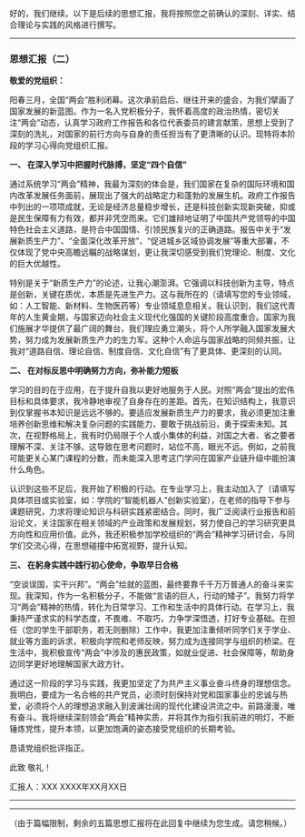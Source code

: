 好的，我们继续。以下是后续的思想汇报，我将按照您之前确认的深刻、详实、结合理论与实践的风格进行撰写。

---

### **思想汇报（二）**

**敬爱的党组织：**

阳春三月，全国“两会”胜利闭幕。这次承前启后、继往开来的盛会，为我们擘画了国家发展的新蓝图。作为一名入党积极分子，我怀着高度的政治热情，密切关注“两会”动态，认真学习政府工作报告和各位代表委员的建言献策，思想上受到了深刻的洗礼，对国家的前行方向与自身的责任担当有了更清晰的认识。现特将本阶段的学习心得向党组织汇报。

**一、 在深入学习中把握时代脉搏，坚定“四个自信”**

通过系统学习“两会”精神，我最为深刻的体会是，我们国家在复杂的国际环境和国内改革发展任务面前，展现出了强大的战略定力和蓬勃的发展生机。政府工作报告中列出的一项项成就，无论是经济总量稳步增长，还是科技创新实现新突破，抑或是民生保障有力有效，都并非凭空而来。它们雄辩地证明了中国共产党领导的中国特色社会主义道路，是符合中国国情、引领民族复兴的正确道路。报告中关于“发展新质生产力”、“全面深化改革开放”、“促进城乡区域协调发展”等重大部署，不仅体现了党中央高瞻远瞩的战略谋划，更让我深切感受到我们党理论、制度、文化的巨大优越性。

特别是关于“新质生产力”的论述，让我心潮澎湃。它强调以科技创新为主导，特点是创新，关键在质优，本质是先进生产力。这与我所在的（请填写您的专业领域，如：人工智能、新材料、生物医药等）专业领域息息相关。我认识到，我们这代青年的人生黄金期，与国家迈向社会主义现代化强国的关键阶段高度重合。国家为我们施展才华提供了最广阔的舞台，我们理应勇立潮头，将个人所学融入国家发展大势，努力成为发展新质生产力的生力军。这种个人命运与国家战略的同频共振，让我对“道路自信、理论自信、制度自信、文化自信”有了更具体、更深刻的认同。

**二、 在对标反思中明确努力方向，弥补能力短板**

学习的目的在于应用，在于提升自我以更好地服务于人民。对照“两会”提出的宏伟目标和具体要求，我冷静地审视了自身存在的差距。首先，在知识结构上，我意识到仅掌握书本知识是远远不够的。要适应发展新质生产力的要求，我必须更加注重培养创新思维和解决复杂问题的实践能力，要敢于挑战前沿，勇于探索未知。其次，在视野格局上，我有时仍局限于个人或小集体的利益，对国之大者、省之要者理解不深、关注不够。这导致在思考问题时，站位不高，眼光不远。例如，之前我可能更关心某门课程的分数，而未能深入思考这门学问在国家产业链升级中能扮演什么角色。

认识到这些不足后，我开始了积极的行动。在专业学习上，我主动加入了（请填写具体项目或实验室，如：学院的“智能机器人”创新实验室），在老师的指导下参与课题研究，力求将理论知识与科研实践紧密结合。同时，我广泛阅读行业报告和前沿论文，关注国家在相关领域的产业政策和发展规划，努力使自己的学习研究更具方向性和应用价值。此外，我还积极参加学校组织的“两会”精神学习研讨会，与同学们交流心得，在思想碰撞中拓宽视野，提升认知。

**三、 在躬身实践中践行初心使命，争取早日合格**

“空谈误国，实干兴邦”。“两会”绘就的蓝图，最终要靠千千万万普通人的奋斗来实现。我深知，作为一名积极分子，不能做“言语的巨人，行动的矮子”。我努力将学习“两会”精神的热情，转化为日常学习、工作和生活中的具体行动。在学习上，我秉持严谨求实的科学态度，不畏难、不取巧，力争学深悟透，打好专业基础。在担任（您的学生干部职务，若无则删除）工作中，我更加注重倾听同学们关于学业、就业等方面的诉求，积极向学院和老师反映，努力成为连接同学与组织的桥梁。在生活中，我积极宣传“两会”中涉及的惠民政策，如就业促进、社会保障等，帮助身边同学更好地理解国家大政方针。

通过这一阶段的学习与实践，我更加坚定了为共产主义事业奋斗终身的理想信念。我明白，要成为一名合格的共产党员，必须时刻保持对党和国家事业的忠诚与热爱，必须将个人的理想追求融入到波澜壮阔的现代化建设洪流之中。前路漫漫，唯有奋斗。我将继续深刻领会“两会”精神实质，并将其作为指引我前进的明灯，不断锤炼党性，提升本领，以更加饱满的姿态接受党组织的长期考验。

恳请党组织批评指正。

此致
敬礼！

汇报人：XXX
XXXX年XX月XX日

---



---

（由于篇幅限制，剩余的五篇思想汇报将在此回复中继续为您生成。请您稍候。）